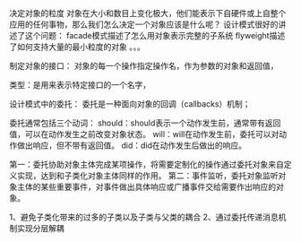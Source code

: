 决定对象的粒度
对象在大小和数目上变化极大，他们能表示下自硬件或上自整个应用的任何事物，那么我们怎么决定一个对象应该是什么呢？
设计模式很好的讲述了这个问题：
facade模式描述了怎么用对象表示完整的子系统
flyweight描述了如何支持大量的最小粒度的对象
。。。

制定对象的接口：
对象的每一个操作指定操作名，作为参数的对象和返回值，

类型：是用来表示特定接口的一个名字，


设计模式中的委托：
委托是一种面向对象的回调（callbacks）机制；

委托通常包括三个动词：
should：should表示一个动作发生前，通常带有返回值，可以在动作发生之前改变对象状态。
will：will在动作发生前，委托可以对动作做出响应，但不带有返回值。
did：did在动作发生后做出的响应。

第一：委托协助对象主体完成某项操作，将需要定制化的操作通过委托对象来自定义实现，达到和子类化对象主体同样的作用。 
第二：事件监听，委托对象监听对象主体的某些重要事件，对事件做出具体响应或广播事件交给需要作出响应的对象。

1、避免子类化带来的过多的子类以及子类与父类的耦合 
2、通过委托传递消息机制实现分层解耦